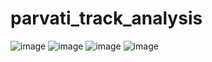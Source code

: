 # parvati_track_analysis

![image](https://github.com/1kaiser/parvati_track_analysis/assets/26379748/6700249b-f471-4c7c-a837-cdb35c18f30b)
![image](https://github.com/1kaiser/parvati_track_analysis/assets/26379748/441ff676-495e-45cf-b34a-9199804d8b46)
![image](https://github.com/1kaiser/parvati_track_analysis/assets/26379748/730b24da-0286-4d6c-8785-ed9dcdaa0d48)
![image](https://github.com/1kaiser/parvati_track_analysis/assets/26379748/2205928e-feec-4292-bde8-95fda1904249)
